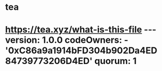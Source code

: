 # tea
 # https://tea.xyz/what-is-this-file --- version: 1.0.0 codeOwners:   - '0xC86a9a1914bFD304b902Da4ED84739773206D4ED' quorum: 1
